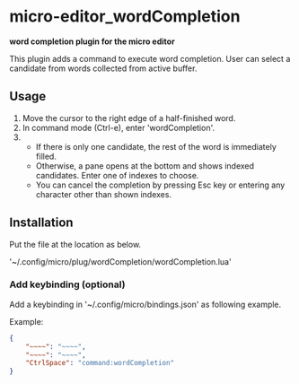 # micro-editor_wordCompletion

**word completion plugin for the micro editor**  

This plugin adds a command to execute word completion. User can select a candidate from words collected from active buffer.  

## Usage 

1. Move the cursor to the right edge of a half-finished word.
2. In command mode (Ctrl-e), enter 'wordCompletion'.
3.  -   If there is only one candidate, the rest of the word is immediately filled.
    -   Otherwise, a pane opens at the bottom and shows indexed candidates. Enter one of indexes to choose.
    -   You can cancel the completion by pressing Esc key or entering any character other than shown indexes.

## Installation

Put the file at the location as below.  

'~/.config/micro/plug/wordCompletion/wordCompletion.lua'  


### Add keybinding (optional) 

Add a keybinding in  '~/.config/micro/bindings.json' as following example.  

Example:  

```json
{
    "~~~~": "~~~~",
    "~~~~": "~~~~",
    "CtrlSpace": "command:wordCompletion"
}
```
